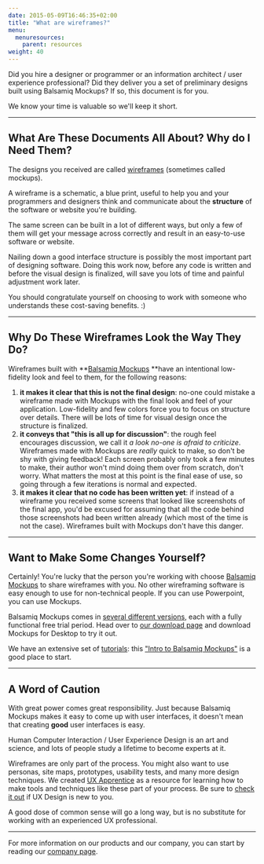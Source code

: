 ```yaml
---
date: 2015-05-09T16:46:35+02:00
title: "What are wireframes?"
menu:
  menuresources:
    parent: resources
weight: 40
---
```


Did you hire a designer or programmer or an information architect / user experience professional? Did they deliver you a set of preliminary designs built using Balsamiq Mockups? If so, this document is for you.

We know your time is valuable so we'll keep it short.

* * *

## What Are These Documents All About? Why do I Need Them?

The designs you received are called [wireframes](http://konigi.com/node/1819) (sometimes called mockups).

A wireframe is a schematic, a blue print, useful to help you and your programmers and designers think and communicate about the **structure** of the software or website you're building.

The same screen can be built in a lot of different ways, but only a few of them will get your message across correctly and result in an easy-to-use software or website.

Nailing down a good interface structure is possibly the most important part of designing software. Doing this work now, before any code is written and before the visual design is finalized, will save you lots of time and painful adjustment work later.

You should congratulate yourself on choosing to work with someone who understands these cost-saving benefits. :)

* * *

## Why Do These Wireframes Look the Way They Do?

Wireframes built with **[Balsamiq Mockups](http://www.balsamiq.com/products/mockups) **have an intentional low-fidelity look and feel to them, for the following reasons:

1.  **it makes it clear that this is not the final design**: no-one could mistake a wireframe made with Mockups with the final look and feel of your application. Low-fidelity and few colors force you to focus on structure over details. There will be lots of time for visual design once the structure is finalized.
2.  **it conveys that "this is all up for discussion"**: the rough feel encourages discussion, we call it _a look no-one is afraid to criticize_. Wireframes made with Mockups are _really_ quick to make, so don't be shy with giving feedback! Each screen probably only took a few minutes to make, their author won't mind doing them over from scratch, don't worry. What matters the most at this point is the final ease of use, so going through a few iterations is normal and expected.
3.  **it makes it clear that no code has been written yet**: if instead of a wireframe you received some screens that looked like screenshots of the final app, you'd be excused for assuming that all the code behind those screenshots had been written already (which most of the time is not the case). Wireframes built with Mockups don't have this danger.

* * *

## Want to Make Some Changes Yourself?

Certainly! You're lucky that the person you're working with choose [Balsamiq Mockups](http://balsamiq.com/products/mockups) to share wireframes with you. No other wireframing software is easy enough to use for non-technical people. If you can use Powerpoint, you can use Mockups.

Balsamiq Mockups comes in [several different versions](http://balsamiq.com/products/compare/), each with a fully functional free trial period. Head over to [our download page](http://www.balsamiq.com/download) and download Mockups for Desktop to try it out.

We have an extensive set of [tutorials](http://support.balsamiq.com/customer/portal/topics/49503-tutorials/articles): this ["Intro to Balsamiq Mockups"](http://support.balsamiq.com/customer/portal/articles/871902) is a good place to start.

* * *

## A Word of Caution

With great power comes great responsibility. Just because Balsamiq Mockups makes it easy to come up with user interfaces, it doesn't mean that creating **good** user interfaces is easy.

Human Computer Interaction / User Experience Design is an art and science, and lots of people study a lifetime to become experts at it.

Wireframes are only part of the process. You might also want to use personas, site maps, prototypes, usability tests, and many more design techniques. We created [UX Apprentice](http://uxapprentice.com/) as a resource for learning how to make tools and techniques like these part of your process. Be sure to [check it out](http://uxapprentice.com/) if UX Design is new to you.

A good dose of common sense will go a long way, but is no substitute for working with an experienced UX professional.

* * *

For more information on our products and our company, you can start by reading our [company page](http://www.balsamiq.com/company).

